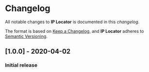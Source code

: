# Changelog
All notable changes to **IP Locator** is documented in this *changelog*.

The format is based on [Keep a Changelog](https://keepachangelog.com/en/1.0.0/), and **IP Locator** adheres to [Semantic Versioning](https://semver.org/spec/v2.0.0.html).

## [1.0.0] - 2020-04-02
### Initial release
